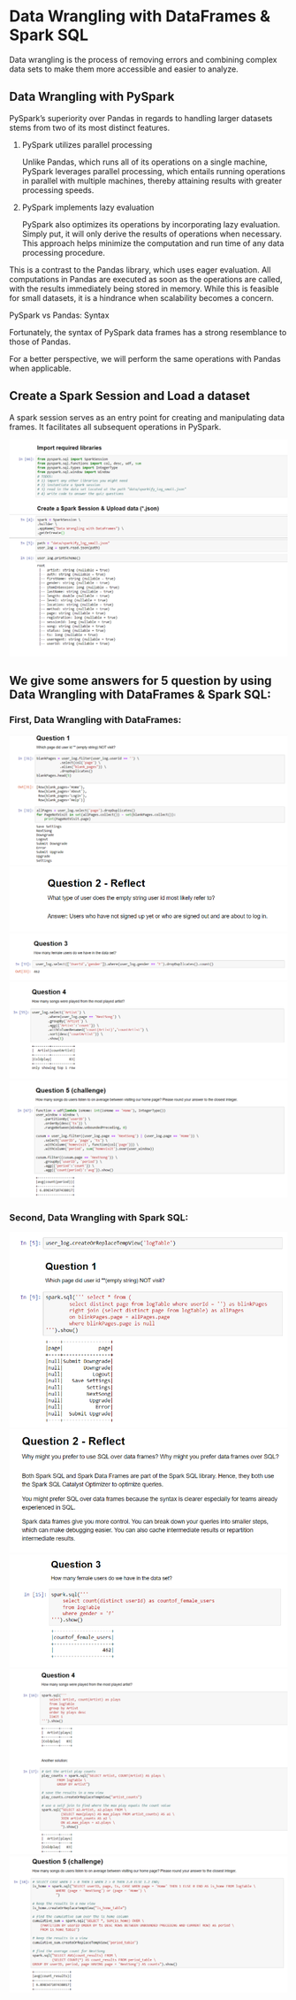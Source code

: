 # Data Wrangling with DataFrames & Spark SQL
Data wrangling is the process of removing errors and combining complex data sets to make them more accessible and easier to analyze.
## Data Wrangling with PySpark
PySpark’s superiority over Pandas in regards to handling larger datasets stems from two of its most distinct features.
1. PySpark utilizes parallel processing

    Unlike Pandas, which runs all of its operations on a single machine, PySpark leverages parallel processing, which entails running operations in parallel with multiple machines, thereby attaining results with greater processing speeds.

2. PySpark implements lazy evaluation

    PySpark also optimizes its operations by incorporating lazy evaluation. Simply put, it will only derive the results of operations when necessary. This approach helps minimize the computation and run time of any data processing procedure.

This is a contrast to the Pandas library, which uses eager evaluation. All computations in Pandas are executed as soon as the operations are called, with the results immediately being stored in memory. While this is feasible for small datasets, it is a hindrance when scalability becomes a concern.

PySpark vs Pandas: Syntax

Fortunately, the syntax of PySpark data frames has a strong resemblance to those of Pandas.

For a better perspective, we will perform the same operations with Pandas when applicable.

## Create a Spark Session and Load a dataset
A spark session serves as an entry point for creating and manipulating data frames. It facilitates all subsequent operations in PySpark.

!['Create a Spark Session and Import Data'](./images_DataWrangling/img1.png)

## We give some answers for 5 question by using Data Wrangling with DataFrames & Spark SQL:

### First, Data Wrangling with DataFrames:
!['Q1 DataFrames'](./images_DataWrangling/img2.png)
!['Q2 DataFrames'](./images_DataWrangling/img3.png)
!['Q3 DataFrames'](./images_DataWrangling/img4.png)
!['Q4 DataFrames'](./images_DataWrangling/img5.png)
!['Q5 DataFrames'](./images_DataWrangling/img6.png)

### Second, Data Wrangling with Spark SQL:
!['Q1 Spark Sql'](./images_DataWrangling/im1.png)
!['Q2 Spark Sql'](./images_DataWrangling/im2.png)
!['Q3 Spark Sql'](./images_DataWrangling/im3.png)
!['Q4 Spark Sql'](./images_DataWrangling/im4.png)
!['Q5 Spark Sql'](./images_DataWrangling/im5.png)